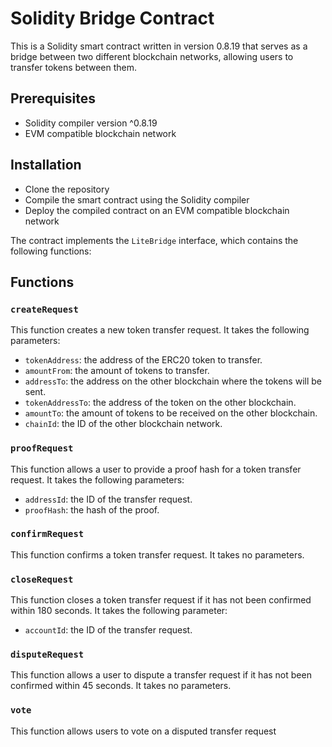 # Solidity Bridge Contract

This is a Solidity smart contract written in version 0.8.19 that serves as a bridge between two different blockchain networks, allowing users to transfer tokens between them.

## Prerequisites
- Solidity compiler version ^0.8.19
- EVM compatible blockchain network

## Installation
- Clone the repository
- Compile the smart contract using the Solidity compiler
- Deploy the compiled contract on an EVM compatible blockchain network

The contract implements the `LiteBridge` interface, which contains the following functions:

## Functions

### `createRequest`
This function creates a new token transfer request. It takes the following parameters:

- `tokenAddress`: the address of the ERC20 token to transfer.
- `amountFrom`: the amount of tokens to transfer.
- `addressTo`: the address on the other blockchain where the tokens will be sent.
- `tokenAddressTo`: the address of the token on the other blockchain.
- `amountTo`: the amount of tokens to be received on the other blockchain.
- `chainId`: the ID of the other blockchain network.


### `proofRequest`
This function allows a user to provide a proof hash for a token transfer request. It takes the following parameters:

- `addressId`: the ID of the transfer request.
- `proofHash`: the hash of the proof.


### `confirmRequest`
This function confirms a token transfer request. It takes no parameters.

### `closeRequest`
This function closes a token transfer request if it has not been confirmed within 180 seconds. It takes the following parameter:

- `accountId`: the ID of the transfer request.


### `disputeRequest`
This function allows a user to dispute a transfer request if it has not been confirmed within 45 seconds. It takes no parameters.

### `vote`
This function allows users to vote on a disputed transfer request
